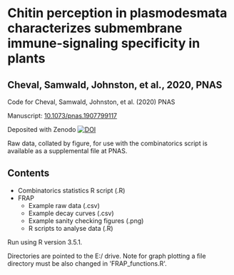 # Chitin perception in plasmodesmata characterizes submembrane immune-signaling specificity in plants
## Cheval, Samwald, Johnston, et al., 2020, PNAS
Code for Cheval, Samwald, Johnston, et al. (2020) PNAS

Manuscript: [10.1073/pnas.1907799117](https://doi.org/10.1073/pnas.1907799117)

Deposited with Zenodo [![DOI](https://zenodo.org/badge/250227086.svg)](https://zenodo.org/badge/latestdoi/250227086)

Raw data, collated by figure, for use with the combinatorics script is available as a supplemental file at PNAS.

## Contents 
* Combinatorics statistics R script (.R)
* FRAP
  * Example raw data (.csv)
  * Example decay curves (.csv)
  * Example sanity checking figures (.png)
  * R scripts to analyse data (.R)

Run using R version 3.5.1.

Directories are pointed to the E:/ drive. Note for graph plotting a file directory must be also changed in 'FRAP_functions.R'.
